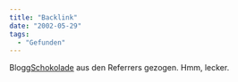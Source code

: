 ```yaml
---
title: "Backlink"
date: "2002-05-29"
tags:
  - "Gefunden"
---
```


Blogg[Schokolade](http://www.bloggschokolade.de/) aus den Referrers gezogen. Hmm, lecker.
